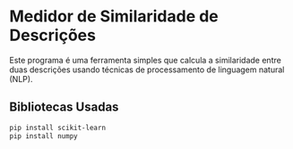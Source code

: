 # Medidor de Similaridade de Descrições

Este programa é uma ferramenta simples que calcula a similaridade entre duas descrições usando técnicas de processamento de linguagem natural (NLP).

## Bibliotecas Usadas

```bash
pip install scikit-learn
pip install numpy
